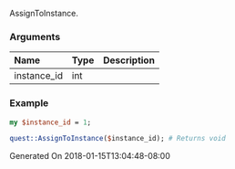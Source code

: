 AssignToInstance.
### Arguments
**Name**|**Type**|**Description**
:---|:---|:---
instance_id|int|

### Example

```perl
my $instance_id = 1;

quest::AssignToInstance($instance_id); # Returns void
```


Generated On 2018-01-15T13:04:48-08:00